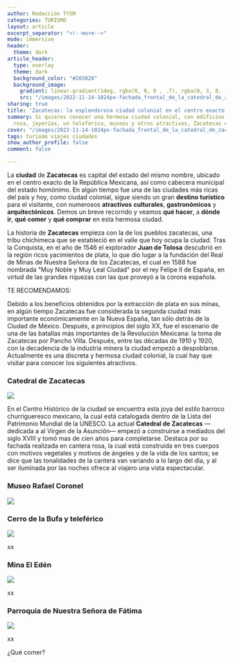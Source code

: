 ```yaml
---
author: Redacción TYSM
categories: TURISMO
layout: article
excerpt_separator: "<!--more-->"
mode: immersive
header:
  theme: dark
article_header:
  type: overlay
  theme: dark
  background_color: "#203028"
  background_image:
    gradient: linear-gradient(1deg, rgba(0, 0, 0 , .7), rgba(8, 3, 8, .9))
    src: "/images/2022-11-14-1024px-fachada_frontal_de_la_catedral_de_zacatecas-_zac.jpeg"
sharing: true
title: 'Zacatecas: la esplendorosa ciudad colonial en el centro exacto de México'
summary: Si quieres conocer una hermosa ciudad colonial, con edificios de cantera
  rosa, joyerías, un teleférico, museos y otros atractivos, Zacatecas es para ti
cover: "/images/2022-11-14-1024px-fachada_frontal_de_la_catedral_de_zacatecas-_zac.jpeg"
tags: turismo viajes ciudades
show_author_profile: false
comment: false

---
```

La **ciudad** de **Zacatecas** es capital del estado del mismo nombre, ubicado en el centro exacto de la República Mexicana, así como cabecera municipal del estado homónimo. En algún tiempo fue una de las ciudades más ricas del país y hoy, como ciudad colonial, sigue siendo un gran **destino turístico** para el visitante, con numerosos **atractivos** **culturales**, **gastronómicos** y **arquitectónicos**. Demos un breve recorrido y veamos **qué hacer**, a **dónde ir**, **qué comer** y **qué comprar** en esta hermosa ciudad.

La historia de **Zacatecas** empieza con la de los pueblos zacatecas, una tribu chichimeca que se estableció en el valle que hoy ocupa la ciudad. Tras la Conquista, en el año de 1546 el explorador **Juan de Tolosa** descubrió en la región ricos yacimientos de plata, lo que dio lugar a la fundación del Real de Minas de Nuestra Señora de los Zacatecas, el cual en 1588 fue nombrada "Muy Noble y Muy Leal Ciudad" por el rey Felipe II de España, en virtud de las grandes riquezas con las que proveyó a la corona española.

TE RECOMENDAMOS:

Debido a los beneficios obtenidos por la extracción de plata en sus minas, en algún tiempo Zacatecas fue considerada la segunda ciudad más importante económicamente en la Nueva España, tan sólo detrás de la Ciudad de México. Después, a principios del siglo XX, fue el escenario de una de las batallas más importantes de la Revolución Mexicana: la toma de Zacatecas por Pancho Villa. Después, entre las décadas de 1910 y 1920, con la decadencia de la industria minera la ciudad empezó a despoblarse. Actualmente es una discreta y hermosa ciudad colonial, la cual hay que visitar para conocer los siguientes atractivos.

### Catedral de Zacatecas

![](https://upload.wikimedia.org/wikipedia/commons/thumb/9/96/Catedral%2C_Arquitectura_Colonial%2C_Zacatecas_%2816461248359%29.jpg/1024px-Catedral%2C_Arquitectura_Colonial%2C_Zacatecas_%2816461248359%29.jpg)

En el Centro Histórico de la ciudad se encuentra esta joya del estilo barroco churrigueresco mexicano, la cual está catalogada dentro de la Lista del Patrimonio Mundial de la UNESCO. La actual **Catedral de Zacatecas** —dedicada a al Virgen de la Asunción—  empezó a construirse a mediados del siglo XVIII y tomó mas de cien años para completarse. Destaca por su fachada realizada en cantera rosa, la cual está construida en tres cuerpos con motivos vegetales y motivos de ángeles y de la vida de los santos; se dice que las tonalidades de la cantera van variando a lo largo del día, y al ser iluminada por las noches ofrece al viajero una vista espectacular.

### Museo Rafael Coronel

![](https://upload.wikimedia.org/wikipedia/commons/thumb/b/b5/Museo_Rafael_Coronel%2C_Jard%C3%ADn_-_panoramio.jpg/1024px-Museo_Rafael_Coronel%2C_Jard%C3%ADn_-_panoramio.jpg)

### Cerro de la Bufa y teleférico

![](https://upload.wikimedia.org/wikipedia/commons/thumb/c/ca/Zacatecas_Panoramic_View.jpg/1024px-Zacatecas_Panoramic_View.jpg)

xx

### Mina El Edén

![](https://upload.wikimedia.org/wikipedia/commons/d/d6/Mina_El_Ed%C3%A9n_Zacatecas_M%C3%A9xico.jpg)

xx

### Parroquia de Nuestra Señora de Fátima

![](https://upload.wikimedia.org/wikipedia/commons/0/0d/Our_Lady_of_Fatima_Church%2C_Zacatecas_city%2C_Zacatecas_state%2C_Mexico_02.jpg)

xx

¿Qué comer?